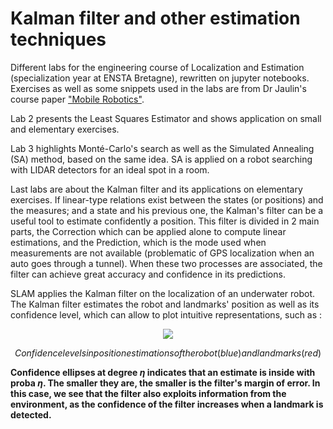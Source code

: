 # Kalman filter and other estimation techniques

Different labs for the engineering course of Localization and Estimation (specialization year at ENSTA Bretagne), rewritten on jupyter notebooks.
Exercises as well as some snippets used in the labs are from Dr Jaulin's course paper ["Mobile Robotics"](https://www.ensta-bretagne.fr/jaulin/ensi_isterobV2.pdf).

Lab 2 presents the Least Squares Estimator and shows application on small and elementary exercises.

Lab 3 highlights Monté-Carlo's search as well as the Simulated Annealing (SA) method, based on the same idea. SA is applied on a robot searching with LIDAR detectors for an ideal spot in a room.

Last labs are about the Kalman filter and its applications on elementary exercises. If linear-type relations exist between the states (or positions) and the measures; and a state and his previous one, the Kalman's filter can be a useful tool to estimate confidently a position. This filter is divided in 2 main parts, the Correction which can be applied alone to compute linear estimations, and the Prediction, which is the mode used when measurements are not available (problematic of GPS localization when an auto goes through a tunnel). When these two processes are associated, the filter can achieve great accuracy and confidence in its predictions.

SLAM applies the Kalman filter on the localization of an underwater robot. The Kalman filter estimates the robot and landmarks' position as well as its confidence level, which can allow to plot intuitive representations, such as :

<p align="center">
  <img src="https://user-images.githubusercontent.com/92320638/215238575-7df5ae81-b7f7-4beb-bf8a-218e730a6300.gif"/>
</p>

$$Confidence levels in position estimations of the robot (blue) and landmarks (red) $$

**Confidence ellipses at degree $\eta$ indicates that an estimate is inside with proba $\eta$. The smaller they are, the smaller is the filter's margin of error.
In this case, we see that the filter also exploits information from the environment, as the confidence of the filter increases when a landmark is detected.**
